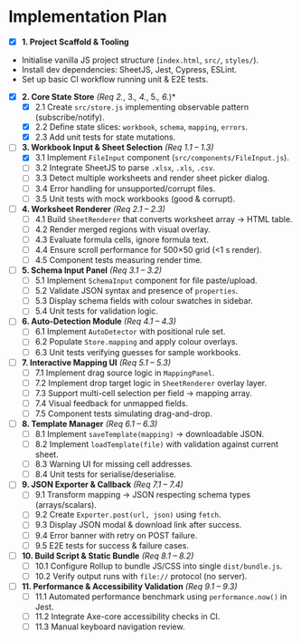 # Implementation Plan

 - [x] **1. Project Scaffold & Tooling**  
  - Initialise vanilla JS project structure (`index.html`, `src/`, `styles/`).  
  - Install dev dependencies: SheetJS, Jest, Cypress, ESLint.  
  - Set up basic CI workflow running unit & E2E tests.

- [x] **2. Core State Store** *(Req 2.*, 3.*, 4.*, 5.*, 6.*)*  
  - [x] 2.1 Create `src/store.js` implementing observable pattern (subscribe/notify).  
  - [x] 2.2 Define state slices: `workbook`, `schema`, `mapping`, `errors`.  
  - [x] 2.3 Add unit tests for state mutations.

- [ ] **3. Workbook Input & Sheet Selection** *(Req 1.1 – 1.3)*  
  - [x] 3.1 Implement `FileInput` component (`src/components/FileInput.js`).  
  - [ ] 3.2 Integrate SheetJS to parse `.xlsx`, `.xls`, `.csv`.  
  - [ ] 3.3 Detect multiple worksheets and render sheet picker dialog.  
  - [ ] 3.4 Error handling for unsupported/corrupt files.  
  - [ ] 3.5 Unit tests with mock workbooks (good & corrupt).

- [ ] **4. Worksheet Renderer** *(Req 2.1 – 2.3)*  
  - [ ] 4.1 Build `SheetRenderer` that converts worksheet array → HTML table.  
  - [ ] 4.2 Render merged regions with visual overlay.  
  - [ ] 4.3 Evaluate formula cells, ignore formula text.  
  - [ ] 4.4 Ensure scroll performance for 500×50 grid (<1 s render).  
  - [ ] 4.5 Component tests measuring render time.

- [ ] **5. Schema Input Panel** *(Req 3.1 – 3.2)*  
  - [ ] 5.1 Implement `SchemaInput` component for file paste/upload.  
  - [ ] 5.2 Validate JSON syntax and presence of `properties`.  
  - [ ] 5.3 Display schema fields with colour swatches in sidebar.  
  - [ ] 5.4 Unit tests for validation logic.

- [ ] **6. Auto-Detection Module** *(Req 4.1 – 4.3)*  
  - [ ] 6.1 Implement `AutoDetector` with positional rule set.  
  - [ ] 6.2 Populate `Store.mapping` and apply colour overlays.  
  - [ ] 6.3 Unit tests verifying guesses for sample workbooks.

- [ ] **7. Interactive Mapping UI** *(Req 5.1 – 5.3)*  
  - [ ] 7.1 Implement drag source logic in `MappingPanel`.  
  - [ ] 7.2 Implement drop target logic in `SheetRenderer` overlay layer.  
  - [ ] 7.3 Support multi-cell selection per field -> mapping array.  
  - [ ] 7.4 Visual feedback for unmapped fields.  
  - [ ] 7.5 Component tests simulating drag-and-drop.

- [ ] **8. Template Manager** *(Req 6.1 – 6.3)*  
  - [ ] 8.1 Implement `saveTemplate(mapping)` → downloadable JSON.  
  - [ ] 8.2 Implement `loadTemplate(file)` with validation against current sheet.  
  - [ ] 8.3 Warning UI for missing cell addresses.  
  - [ ] 8.4 Unit tests for serialise/deserialise.

- [ ] **9. JSON Exporter & Callback** *(Req 7.1 – 7.4)*  
  - [ ] 9.1 Transform mapping → JSON respecting schema types (arrays/scalars).  
  - [ ] 9.2 Create `Exporter.post(url, json)` using `fetch`.  
  - [ ] 9.3 Display JSON modal & download link after success.  
  - [ ] 9.4 Error banner with retry on POST failure.  
  - [ ] 9.5 E2E tests for success & failure cases.

- [ ] **10. Build Script & Static Bundle** *(Req 8.1 – 8.2)*  
  - [ ] 10.1 Configure Rollup to bundle JS/CSS into single `dist/bundle.js`.  
  - [ ] 10.2 Verify output runs with `file://` protocol (no server).

- [ ] **11. Performance & Accessibility Validation** *(Req 9.1 – 9.3)*  
  - [ ] 11.1 Automated performance benchmark using `performance.now()` in Jest.  
  - [ ] 11.2 Integrate Axe-core accessibility checks in CI.  
  - [ ] 11.3 Manual keyboard navigation review.
